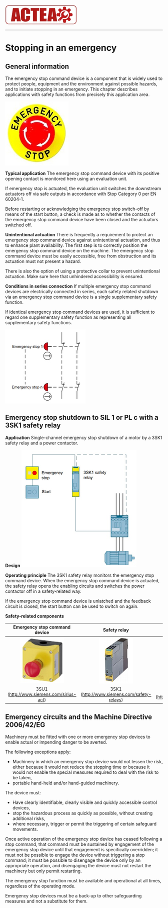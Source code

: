
![ACTEA](../Logo_ACTEA_2.jpg)
_____________________________________
# Stopping in an emergency
## General information
The emergency stop command device is a component that is widely used to protect people, equipment and the environment against possible hazards, and to initiate stopping in an emergency. This chapter describes applications with safety functions from precisely this application area.

![](../Ex06/Images/ems.jpg)

**Typical application**
The emergency stop command device with its positive opening contact is monitored here using an evaluation unit.

If emergency stop is actuated, the evaluation unit switches the downstream actuators off via safe outputs in accordance with Stop Category 0 per EN 60204-1.

Before restarting or acknowledging the emergency stop switch-off by means of the start button, a check is made as to whether the contacts of the emergency stop command device have been closed and the actuators switched off.

**Unintentional actuation**
There is frequently a requirement to protect an emergency stop command device against unintentional actuation, and thus to enhance plant availability. The first step is to correctly position the emergency stop command device on the machine. The emergency stop command device must be easily accessible, free from obstruction and its actuation must not present a hazard.

There is also the option of using a protective collar to prevent unintentional actuation. Make sure here that unhindered accessibility is ensured.

**Conditions in series connection**
If multiple emergency stop command devices are electrically connected in series, each safety related shutdown via an emergency stop command device is a single supplementary safety function.

If identical emergency stop command devices are used, it is sufficient to regard one supplementary safety function as representing all supplementary safety functions.

![](../Ex06/Images/EMS_circuit.jpg)

## Emergency stop shutdown to SIL 1 or PL c with a 3SK1 safety relay
**Application**
Single-channel emergency stop shutdown of a motor by a 3SK1 safety relay and a power contactor.

**Design**
![](../Ex06/Images/EMS_overview.jpg)

**Operating principle**
The 3SK1 safety relay monitors the emergency stop command device. When the emergency stop command device is actuated, the safety relay opens the enabling circuits and switches the power contactor off in a safety-related way.

If the emergency stop command device is unlatched and the feedback circuit is closed, the start button can be used to switch on again.

**Safety-related components**

| Emergency stop command device | Safety relay | Contactor |
| :---: | :---: | :---: |
| ![](../Ex06/Images/3SU1.jpg) | ![](../Ex06/Images/3SK1.jpg) | ![](../Ex06/Images/3RT20.jpg)  |
| 3SU1 (http://www.siemens.com/sirius-act) | 3SK1 (http://www.siemens.com/safety-relays) | 3RT20 (http://www.siemens.com/siriuscontrol) |

## Emergency circuits and the Machine Directive 2006/42/EG
Machinery must be fitted with one or more emergency stop devices to enable actual or impending danger to be averted.

The following exceptions apply:
- Machinery in which an emergency stop device would not lessen the risk, either because it would not reduce the stopping time or because it would not enable the special measures required to deal with the risk to be taken,
- portable hand-held and/or hand-guided machinery.

The device must:
- Have clearly identifiable, clearly visible and quickly accessible control devices,
- stop the hazardous process as quickly as possible, without creating additional risks,
- where necessary, trigger or permit the triggering of certain safeguard movements.

Once active operation of the emergency stop device has ceased following a stop command, that command must be sustained by engagement of the emergency stop device until that engagement is specifically overridden; it must not be possible to engage the device without triggering a stop command; it must be possible to disengage the device only by an appropriate operation, and disengaging the device must not restart the machinery but only permit restarting.

The emergency stop function must be available and operational at all times, regardless of the operating mode.

Emergency stop devices must be a back-up to other safeguarding measures and not a substitute for them.
